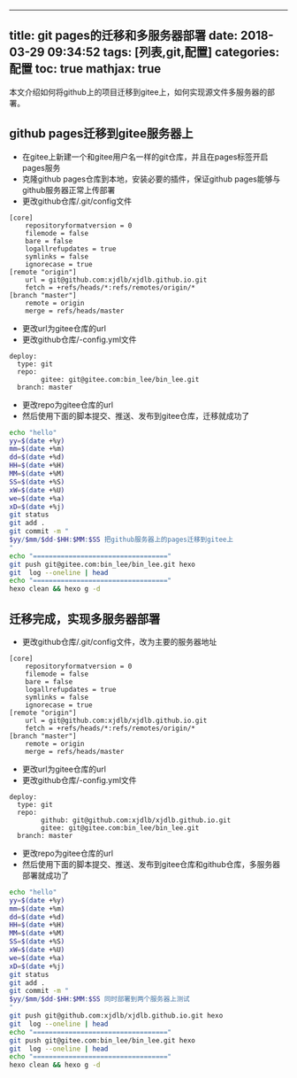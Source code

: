 
---
title: git pages的迁移和多服务器部署
date: 2018-03-29 09:34:52
tags: [列表,git,配置]
categories: 配置
toc: true
mathjax: true
---

本文介绍如何将github上的项目迁移到gitee上，如何实现源文件多服务器的部署。
<!-- more -->

## github pages迁移到gitee服务器上
- 在gitee上新建一个和gitee用户名一样的git仓库，并且在pages标签开启pages服务
- 克隆github pages仓库到本地，安装必要的插件，保证github pages能够与github服务器正常上传部署
- 更改github仓库/.git/config文件
```
[core]
	repositoryformatversion = 0
	filemode = false
	bare = false
	logallrefupdates = true
	symlinks = false
	ignorecase = true
[remote "origin"]
	url = git@github.com:xjdlb/xjdlb.github.io.git
	fetch = +refs/heads/*:refs/remotes/origin/*
[branch "master"]
	remote = origin
	merge = refs/heads/master
```
- 更改url为gitee仓库的url
- 更改github仓库/-config.yml文件
```
deploy:
  type: git
  repo:
        gitee: git@gitee.com:bin_lee/bin_lee.git
  branch: master
```
- 更改repo为gitee仓库的url
- 然后使用下面的脚本提交、推送、发布到gitee仓库，迁移就成功了
```bash
echo "hello"
yy=$(date +%y)
mm=$(date +%m)
dd=$(date +%d)
HH=$(date +%H)
MM=$(date +%M)
SS=$(date +%S)
xW=$(date +%U)
we=$(date +%a)
xD=$(date +%j)
git status
git add .
git commit -m "
$yy/$mm/$dd-$HH:$MM:$SS 把github服务器上的pages迁移到gitee上
"
echo "=================================="
git push git@gitee.com:bin_lee/bin_lee.git hexo
git  log --oneline | head
echo "=================================="
hexo clean && hexo g -d
```

## 迁移完成，实现多服务器部署
- 更改github仓库/.git/config文件，改为主要的服务器地址
```
[core]
	repositoryformatversion = 0
	filemode = false
	bare = false
	logallrefupdates = true
	symlinks = false
	ignorecase = true
[remote "origin"]
	url = git@github.com:xjdlb/xjdlb.github.io.git
	fetch = +refs/heads/*:refs/remotes/origin/*
[branch "master"]
	remote = origin
	merge = refs/heads/master
```
- 更改url为gitee仓库的url
- 更改github仓库/-config.yml文件
```
deploy:
  type: git
  repo:
        github: git@github.com:xjdlb/xjdlb.github.io.git
        gitee: git@gitee.com:bin_lee/bin_lee.git
  branch: master
```
- 更改repo为gitee仓库的url
- 然后使用下面的脚本提交、推送、发布到gitee仓库和github仓库，多服务器部署就成功了
```bash
echo "hello"
yy=$(date +%y)
mm=$(date +%m)
dd=$(date +%d)
HH=$(date +%H)
MM=$(date +%M)
SS=$(date +%S)
xW=$(date +%U)
we=$(date +%a)
xD=$(date +%j)
git status
git add .
git commit -m "
$yy/$mm/$dd-$HH:$MM:$SS 同时部署到两个服务器上测试
"
git push git@github.com:xjdlb/xjdlb.github.io.git hexo
git  log --oneline | head
echo "=================================="
git push git@gitee.com:bin_lee/bin_lee.git hexo
git  log --oneline | head
echo "=================================="
hexo clean && hexo g -d
```
